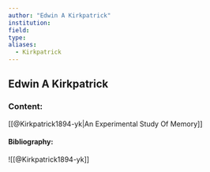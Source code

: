 ```yaml
---
author: "Edwin A Kirkpatrick"
institution:
field:
type:
aliases:
  - Kirkpatrick
---
```


## Edwin A Kirkpatrick

### Content:
[[@Kirkpatrick1894-yk|An Experimental Study Of Memory]]

#### Bibliography:

![[@Kirkpatrick1894-yk]]